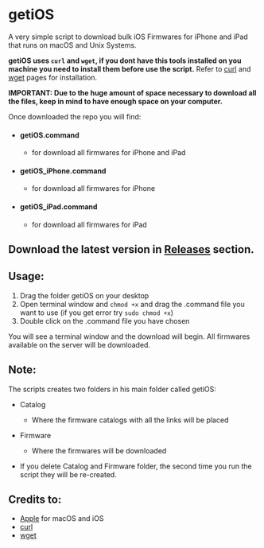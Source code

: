 # getiOS
A very simple script to download bulk iOS Firmwares for iPhone and iPad that runs on macOS and Unix Systems.

__**getiOS uses `curl` and `wget`, if you dont have this tools installed on you machine you need to install them before use the script.**__
Refer to [curl](https://github.com/curl/curl) and [wget](https://www.gnu.org/software/wget/) pages for installation.

__**IMPORTANT: Due to the huge amount of space necessary to download all the files, keep in mind to have enough space on your computer.**__

Once downloaded the repo you will find:

- #### getiOS.command 
  - for download all firmwares for iPhone and iPad
- #### getiOS_iPhone.command 
  - for download all firmwares for iPhone
- #### getiOS_iPad.command 
  - for download all firmwares for iPad 
## Download the latest version in [Releases](https://github.com/philarticolo31/getiOS/releases) section.



## Usage: 
1. Drag the folder getiOS on your desktop
2. Open terminal window and `chmod +x` and drag the .command file you want to use (if you get error try `sudo chmod +x`)
3. Double click on the .command file you have chosen 

You will see a terminal window and the download will begin. 
All firmwares available on the server will be downloaded.

## Note: 
The scripts creates two folders in his main folder called getiOS:
- Catalog 
  - Where the firmware catalogs with all the links will be placed 
- Firmware
  - Where the firmwares will be downloaded 

- If you delete Catalog and Firmware folder, the second time you run the script they will be re-created. 


## Credits to:
- [Apple](https://www.apple.com) for macOS and iOS
- [curl](https://github.com/curl/curl)
- [wget](https://www.gnu.org/software/wget/)

